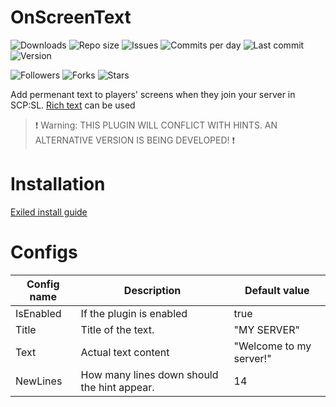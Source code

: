 # OnScreenText

![Downloads](https://img.shields.io/github/downloads/Exilon24/OnScreenText/total?style=for-the-badge) 
![Repo size](https://img.shields.io/github/languages/code-size/Exilon24/OnScreenText?style=for-the-badge) 
![Issues](https://img.shields.io/github/issues/Exilon24/OnScreenText?style=for-the-badge)
![Commits per day](https://img.shields.io/github/commit-activity/m/Exilon24/OnScreenText?style=for-the-badge)
![Last commit](https://img.shields.io/github/last-commit/Exilon24/OnScreenText?style=for-the-badge)
![Version](https://img.shields.io/badge/Version-Exiled--5.0-red?style=for-the-badge)


![Followers](https://img.shields.io/github/followers/Exilon24?style=for-the-badge)
![Forks](https://img.shields.io/github/forks/Exilon24/ShyGuyIsPISSED?style=for-the-badge)
![Stars](https://img.shields.io/github/stars/Exilon24/ShyGuyIsPISSED?style=for-the-badge)

Add permenant text to players' screens when they join your server in SCP:SL. [Rich text](https://docs.unity3d.com/Packages/com.unity.ugui@1.0/manual/StyledText.html) can be used

>❗ Warning: THIS PLUGIN WILL CONFLICT WITH HINTS. AN ALTERNATIVE VERSION IS BEING DEVELOPED! ❗

# Installation 

[Exiled install guide](https://github.com/Exiled-Team/EXILED#installation)

# Configs
| Config name | Description | Default value |
| ----------- | ----------- | ------------- |
| IsEnabled | If the plugin is enabled | true |
| Title | Title of the text. | "MY SERVER" |
| Text | Actual text content | "Welcome to my server!" |
| NewLines | How many lines down should the hint appear. | 14 |
